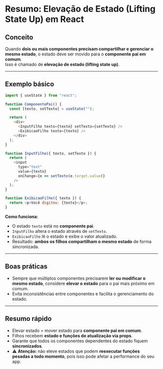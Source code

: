 # Resumo: Elevação de Estado (Lifting State Up) em React

## Conceito
Quando **dois ou mais componentes precisam compartilhar e gerenciar o mesmo estado**, o estado deve ser movido para o **componente pai em comum**.  
Isso é chamado de **elevação de estado (lifting state up)**.

---

## Exemplo básico

```javascript
import { useState } from "react";

function ComponentePai() {
  const [texto, setTexto] = useState("");

  return (
    <div>
      <InputFilho texto={texto} setTexto={setTexto} />
      <ExibicaoFilho texto={texto} />
    </div>
  );
}

function InputFilho({ texto, setTexto }) {
  return (
    <input 
      type="text" 
      value={texto} 
      onChange={e => setTexto(e.target.value)} 
    />
  );
}

function ExibicaoFilho({ texto }) {
  return <p>Você digitou: {texto}</p>;
}
```

**Como funciona:**

- O estado `texto` está no **componente pai**.  
- `InputFilho` altera o estado através de `setTexto`.  
- `ExibicaoFilho` lê o estado e exibe o valor atualizado.  
- Resultado: **ambos os filhos compartilham o mesmo estado** de forma sincronizada.

---

## Boas práticas

- Sempre que múltiplos componentes precisarem **ler ou modificar o mesmo estado**, considere **elevar o estado** para o pai mais próximo em comum.  
- Evita inconsistências entre componentes e facilita o gerenciamento do estado.

---

## Resumo rápido

- Elevar estado = mover estado para **componente pai em comum**.  
- Filhos recebem **estado e funções de atualização via props**.  
- Garante que todos os componentes dependentes do estado fiquem **sincronizados**.
- ⚠️ **Atenção:** não eleve estados que podem **reexecutar funções pesadas a todo momento**, pois isso pode afetar a performance do seu app.
